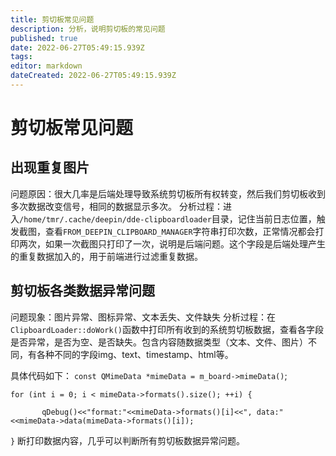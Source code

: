 ```yaml
---
title: 剪切板常见问题
description: 分析，说明剪切板的常见问题
published: true
date: 2022-06-27T05:49:15.939Z
tags: 
editor: markdown
dateCreated: 2022-06-27T05:49:15.939Z
---
```


# 剪切板常见问题
## 出现重复图片
问题原因：很大几率是后端处理导致系统剪切板所有权转变，然后我们剪切板收到多次数据改变信号，相同的数据显示多次。
分析过程：进入`/home/tmr/.cache/deepin/dde-clipboardloader`目录，记住当前日志位置，触发截图，查看`FROM_DEEPIN_CLIPBOARD_MANAGER`字符串打印次数，正常情况都会打印两次，如果一次截图只打印了一次，说明是后端问题。这个字段是后端处理产生的重复数据加入的，用于前端进行过滤重复数据。


## 剪切板各类数据异常问题
问题现象：图片异常、图标异常、文本丢失、文件缺失
分析过程：在 `ClipboardLoader::doWork()`函数中打印所有收到的系统剪切板数据，查看各字段是否异常，是否为空、是否缺失。包含内容随数据类型（文本、文件、图片）不同，有各种不同的字段img、text、timestamp、html等。

具体代码如下：
`const QMimeData *mimeData = m_board->mimeData()`;

`for (int i = 0; i < mimeData->formats().size(); ++i) {`

           qDebug()<<"format:"<<mimeData->formats()[i]<<", data:"<<mimeData->data(mimeData->formats()[i]);

`}`
断打印数据内容，几乎可以判断所有剪切板数据异常问题。